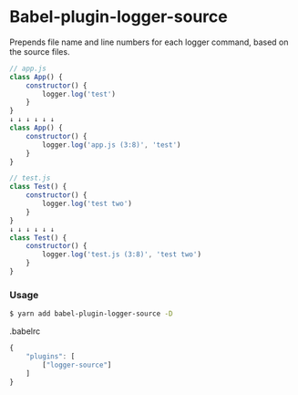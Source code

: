 # Babel-plugin-logger-source

Prepends file name and line numbers for each logger command, based on the source files.

```javascript
// app.js
class App() {
    constructor() {
        logger.log('test')
    }
}
↓ ↓ ↓ ↓ ↓ ↓
class App() {
    constructor() {
        logger.log('app.js (3:8)', 'test')
    }
}

// test.js
class Test() {
    constructor() {
        logger.log('test two')
    }
}
↓ ↓ ↓ ↓ ↓ ↓
class Test() {
    constructor() {
        logger.log('test.js (3:8)', 'test two')
    }
}
```

### Usage

```bash
$ yarn add babel-plugin-logger-source -D
```

.babelrc

```javascript
{
    "plugins": [
        ["logger-source"]
    ]
}
```
